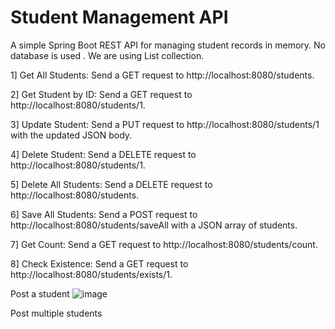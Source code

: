 # Student Management API

A simple Spring Boot REST API for managing student records in memory. No database is used . We are using List collection.

1] Get All Students: Send a GET request to http://localhost:8080/students.

2] Get Student by ID: Send a GET request to http://localhost:8080/students/1.

3] Update Student: Send a PUT request to http://localhost:8080/students/1 with the updated JSON body.

4] Delete Student: Send a DELETE request to http://localhost:8080/students/1.

5] Delete All Students: Send a DELETE request to http://localhost:8080/students.

6] Save All Students: Send a POST request to http://localhost:8080/students/saveAll with a JSON array of students.

7] Get Count: Send a GET request to http://localhost:8080/students/count.

8] Check Existence: Send a GET request to http://localhost:8080/students/exists/1.

Post a student
![image](https://github.com/user-attachments/assets/2bc0f4ed-4cc4-42a1-9563-52d96a850acd)

Post multiple students


